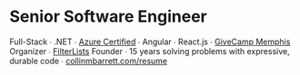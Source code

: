 # Senior Software Engineer
Full-Stack ∙ .NET ∙ [Azure Certified](https://learn.microsoft.com/en-us/users/collinbarrett/credentials/32c03a8f29583bce) ∙ Angular ∙ React.js ∙ [GiveCamp Memphis](https://givecampmemphis.org/) Organizer ∙ [FilterLists](https://github.com/collinbarrett/FilterLists) Founder ∙ 15 years solving problems with expressive, durable code ∙ [collinmbarrett.com/resume](https://collinmbarrett.com/resume)
